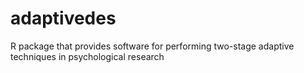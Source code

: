 # adaptivedes
R package that provides software for performing two-stage adaptive techniques in psychological research
